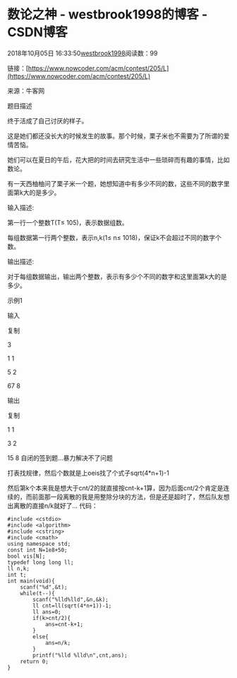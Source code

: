 # 数论之神 - westbrook1998的博客 - CSDN博客





2018年10月05日 16:33:50[westbrook1998](https://me.csdn.net/westbrook1998)阅读数：99








> 
链接：[https://www.nowcoder.com/acm/contest/205/L](https://www.nowcoder.com/acm/contest/205/L)

来源：牛客网

题目描述

终于活成了自己讨厌的样子。

这是她们都还没长大的时候发生的故事。那个时候，栗子米也不需要为了所谓的爱情苦恼。

她们可以在夏日的午后，花大把的时间去研究生活中一些琐碎而有趣的事情，比如数论。

有一天西柚柚问了栗子米一个题，她想知道中有多少不同的数，这些不同的数字里面第k大的是多少。

输入描述:

第一行一个整数T(T≤ 105)，表示数据组数。

每组数据第一行两个整数，表示n,k(1≤ n≤ 1018)，保证k不会超过不同的数字个数。

输出描述:

对于每组数据输出，输出两个整数，表示有多少个不同的数字和这里面第k大的是多少。

示例1

输入

复制

3

1 1

5 2

67 8

输出

复制

1 1

3 2

15 8
自闭的签到题…暴力解决不了问题

打表找规律，然后个数就是上oeis找了个式子sqrt(4*n+1)-1

然后第k个本来我是想大于cnt/2的就直接按cnt-k+1算，因为后面cnt/2个肯定是连续的，而前面那一段离散的我是用整除分块的方法，但是还是超时了，然后队友想出离散的直接n/k就好了…
代码：

```
#include <cstdio>
#include <algorithm>
#include <cstring>
#include <cmath>
using namespace std;
const int N=1e8+50;
bool vis[N];
typedef long long ll;
ll n,k;
int t;
int main(void){
    scanf("%d",&t);
    while(t--){
        scanf("%lld%lld",&n,&k);
        ll cnt=ll(sqrt(4*n+1))-1;
        ll ans=0;
        if(k>cnt/2){
            ans=cnt-k+1;
        }
        else{
            ans=n/k;
        }
        printf("%lld %lld\n",cnt,ans);
    return 0;
}
```







